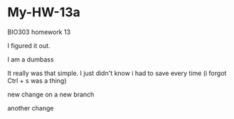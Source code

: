 # My-HW-13a
BIO303 homework 13

I figured it out. 

I am a dumbass 

It really was that simple. I just didn't know i had to save every time (i forgot Ctrl + s was a thing)

new change on a new branch

another change 
